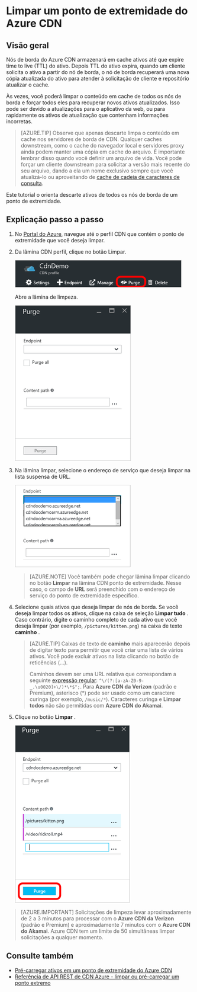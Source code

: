 <properties
    pageTitle="Limpar um ponto de extremidade do Azure CDN | Microsoft Azure"
    description="Saiba como limpar o cache todo o conteúdo de um ponto de extremidade CDN."
    services="cdn"
    documentationCenter=""
    authors="camsoper"
    manager="erikre"
    editor=""/>

<tags
    ms.service="cdn"
    ms.workload="tbd"
    ms.tgt_pltfrm="na"
    ms.devlang="na"
    ms.topic="article"
    ms.date="07/28/2016"
    ms.author="casoper"/>

# <a name="purge-an-azure-cdn-endpoint"></a>Limpar um ponto de extremidade do Azure CDN

## <a name="overview"></a>Visão geral

Nós de borda do Azure CDN armazenará em cache ativos até que expire time to live (TTL) do ativo.  Depois TTL do ativo expira, quando um cliente solicita o ativo a partir do nó de borda, o nó de borda recuperará uma nova cópia atualizada do ativo para atender à solicitação de cliente e repositório atualizar o cache.

Às vezes, você poderá limpar o conteúdo em cache de todos os nós de borda e forçar todos eles para recuperar novos ativos atualizados.  Isso pode ser devido a atualizações para o aplicativo da web, ou para rapidamente os ativos de atualização que contenham informações incorretas.

> [AZURE.TIP] Observe que apenas descarte limpa o conteúdo em cache nos servidores de borda de CDN.  Qualquer caches downstream, como o cache do navegador local e servidores proxy ainda podem manter uma cópia em cache do arquivo.  É importante lembrar disso quando você definir um arquivo de vida.  Você pode forçar um cliente downstream para solicitar a versão mais recente do seu arquivo, dando a ela um nome exclusivo sempre que você atualizá-lo ou aproveitando de [cache de cadeia de caracteres de consulta](cdn-query-string.md).  

Este tutorial o orienta descarte ativos de todos os nós de borda de um ponto de extremidade.

## <a name="walkthrough"></a>Explicação passo a passo

1. No [Portal do Azure](https://portal.azure.com), navegue até o perfil CDN que contém o ponto de extremidade que você deseja limpar.

2. Da lâmina CDN perfil, clique no botão Limpar.

    ![Blade de perfil CDN](./media/cdn-purge-endpoint/cdn-profile-blade.png)

    Abre a lâmina de limpeza.

    ![Blade de limpeza CDN](./media/cdn-purge-endpoint/cdn-purge-blade.png)

3. Na lâmina limpar, selecione o endereço de serviço que deseja limpar na lista suspensa de URL.

    ![Limpar formulário](./media/cdn-purge-endpoint/cdn-purge-form.png)

    > [AZURE.NOTE] Você também pode chegar lâmina limpar clicando no botão **Limpar** na lâmina CDN ponto de extremidade.  Nesse caso, o campo de **URL** será preenchido com o endereço de serviço do ponto de extremidade específico.

4. Selecione quais ativos que deseja limpar de nós de borda.  Se você deseja limpar todos os ativos, clique na caixa de seleção **Limpar tudo** .  Caso contrário, digite o caminho completo de cada ativo que você deseja limpar (por exemplo, `/pictures/kitten.png`) na caixa de texto **caminho** .

    > [AZURE.TIP] Caixas de texto de **caminho** mais aparecerão depois de digitar texto para permitir que você criar uma lista de vários ativos.  Você pode excluir ativos na lista clicando no botão de reticências (...).
    >
    > Caminhos devem ser uma URL relativa que correspondam a seguinte [expressão regular](https://msdn.microsoft.com/library/az24scfc.aspx): `^\/(?:[a-zA-Z0-9-_.\u0020]+\/)*\*$";`.  Para **Azure CDN da Verizon** (padrão e Premium), asterisco (\*) pode ser usado como um caractere curinga (por exemplo, `/music/*`).  Caracteres curinga e **Limpar todos** não são permitidas com **Azure CDN do Akamai**.
    
5. Clique no botão **Limpar** .

    ![Limpar o botão](./media/cdn-purge-endpoint/cdn-purge-button.png)

> [AZURE.IMPORTANT] Solicitações de limpeza levar aproximadamente de 2 a 3 minutos para processar com o **Azure CDN da Verizon** (padrão e Premium) e aproximadamente 7 minutos com o **Azure CDN do Akamai**.  Azure CDN tem um limite de 50 simultâneas limpar solicitações a qualquer momento. 

## <a name="see-also"></a>Consulte também
- [Pré-carregar ativos em um ponto de extremidade do Azure CDN](cdn-preload-endpoint.md)
- [Referência de API REST de CDN Azure - limpar ou pré-carregar um ponto extremo](https://msdn.microsoft.com/library/mt634451.aspx)
